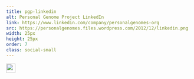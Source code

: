 ```yaml
---
title: pgp-linkedin
alt: Personal Genome Project LinkedIn
link: https://www.linkedin.com/company/personalgenomes-org
src: https://personalgenomes.files.wordpress.com/2012/12/linkedin.png
width: 25px
height: 25px
order: 7
class: social-small
---
```


<a href="https://www.linkedin.com/company/personalgenomes-org"><img width="25" height="25" src="https://personalgenomes.files.wordpress.com/2012/12/linkedin.png" class="image wp-image-982 alignnone attachment-full size-full" alt="" style="max-width: 100%; height: auto;" data-attachment-id="982" data-permalink="https://personalgenomes.wordpress.com/linkedin/" data-orig-file="https://personalgenomes.files.wordpress.com/2012/12/linkedin.png" data-orig-size="25,25" data-comments-opened="1" data-image-meta="{&quot;aperture&quot;:&quot;0&quot;,&quot;credit&quot;:&quot;&quot;,&quot;camera&quot;:&quot;&quot;,&quot;caption&quot;:&quot;&quot;,&quot;created_timestamp&quot;:&quot;0&quot;,&quot;copyright&quot;:&quot;&quot;,&quot;focal_length&quot;:&quot;0&quot;,&quot;iso&quot;:&quot;0&quot;,&quot;shutter_speed&quot;:&quot;0&quot;,&quot;title&quot;:&quot;&quot;}" data-image-title="linkedin" data-image-description="" data-medium-file="https://personalgenomes.files.wordpress.com/2012/12/linkedin.png?w=25" data-large-file="https://personalgenomes.files.wordpress.com/2012/12/linkedin.png?w=25" scale="0"></a>

